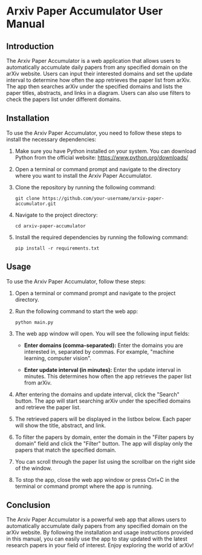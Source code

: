 # Arxiv Paper Accumulator User Manual

## Introduction

The Arxiv Paper Accumulator is a web application that allows users to automatically accumulate daily papers from any specified domain on the arXiv website. Users can input their interested domains and set the update interval to determine how often the app retrieves the paper list from arXiv. The app then searches arXiv under the specified domains and lists the paper titles, abstracts, and links in a diagram. Users can also use filters to check the papers list under different domains.

## Installation

To use the Arxiv Paper Accumulator, you need to follow these steps to install the necessary dependencies:

1. Make sure you have Python installed on your system. You can download Python from the official website: https://www.python.org/downloads/

2. Open a terminal or command prompt and navigate to the directory where you want to install the Arxiv Paper Accumulator.

3. Clone the repository by running the following command:

   ```
   git clone https://github.com/your-username/arxiv-paper-accumulator.git
   ```

4. Navigate to the project directory:

   ```
   cd arxiv-paper-accumulator
   ```

5. Install the required dependencies by running the following command:

   ```
   pip install -r requirements.txt
   ```

## Usage

To use the Arxiv Paper Accumulator, follow these steps:

1. Open a terminal or command prompt and navigate to the project directory.

2. Run the following command to start the web app:

   ```
   python main.py
   ```

3. The web app window will open. You will see the following input fields:

   - **Enter domains (comma-separated):** Enter the domains you are interested in, separated by commas. For example, "machine learning, computer vision".

   - **Enter update interval (in minutes):** Enter the update interval in minutes. This determines how often the app retrieves the paper list from arXiv.

4. After entering the domains and update interval, click the "Search" button. The app will start searching arXiv under the specified domains and retrieve the paper list.

5. The retrieved papers will be displayed in the listbox below. Each paper will show the title, abstract, and link.

6. To filter the papers by domain, enter the domain in the "Filter papers by domain" field and click the "Filter" button. The app will display only the papers that match the specified domain.

7. You can scroll through the paper list using the scrollbar on the right side of the window.

8. To stop the app, close the web app window or press Ctrl+C in the terminal or command prompt where the app is running.

## Conclusion

The Arxiv Paper Accumulator is a powerful web app that allows users to automatically accumulate daily papers from any specified domain on the arXiv website. By following the installation and usage instructions provided in this manual, you can easily use the app to stay updated with the latest research papers in your field of interest. Enjoy exploring the world of arXiv!